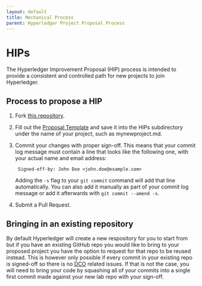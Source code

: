 ```yaml
---
layout: default
title: Mechanical Process
parent: Hyperledger Project Proposal Process
---
```


# HIPs 

The Hyperledger Improvement Proposal (HIP) process is intended
to provide a consistent and controlled path for new projects
to join Hyperledger.

## Process to propose a HIP

1. Fork [this repository](https://github.com/hyperledger/hyperledger-hip/).

2. Fill out the [Proposal Template](https://github.com/hyperledger/hyperledger-hip/blob/master/HIPs/0000-template.md) 
and save it into the HIPs subdirectory under the name of your project,
such as mynewproject.md. 

4. Commit your changes with proper sign-off. This means that your commit
log message must contain a line that looks like the following one,
with your actual name and email address:

        Signed-off-by: John Doe <john.doe@example.com>

   Adding the `-s` flag to your `git commit` command will add that line
automatically. You can also add it manually as part of your commit
log message or add it afterwards with `git commit --amend -s`.

5. Submit a Pull Request.

## Bringing in an existing repository


By default Hyperledger will create a new respository for you to
start from but if you have an existing GitHub repo you would like to
bring to your proposed project you have the option to request for that
repo to be reused instead. This is however only possible if every
commit in your existing repo is signed-off so there is no 
[DCO](https://developercertificate.org/) related issues. If that is 
not the case, you will need to bring your code by squashing all of 
your commits into a single first commit made against your new lab 
repo with your sign-off.
